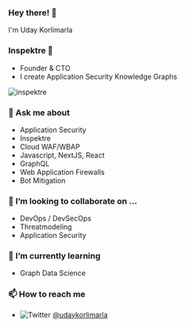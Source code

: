 ### Hey there! 👋

I'm Uday Korlimarla

### Inspektre 🔭 
- Founder & CTO
- I create Application Security Knowledge Graphs

![inspektre](https://inspektre.io/logo.png)

### 💬 Ask me about
- Application Security
- Inspektre
- Cloud WAF/WBAP
- Javascript, NextJS, React
- GraphQL
- Web Application Firewalls
- Bot Mitigation

### 👯 I’m looking to collaborate on ...
- DevOps / DevSecOps
- Threatmodeling
- Application Security

### 🌱 I’m currently learning
- Graph Data Science

### 📫 How to reach me
- ![Twitter](https://twitter.com/favicon.ico) [@udaykorlimarla](https://twitter.com/udaykorlimarla)
